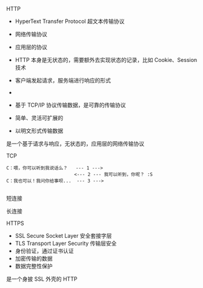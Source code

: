 HTTP

- HyperText Transfer Protocol 超文本传输协议

- 网络传输协议

- 应用层的协议

- HTTP 本身是无状态的，需要额外去实现状态的记录，比如 Cookie、Session 技术

- 客户端发起请求，服务端进行响应的形式

- 

- 基于 TCP/IP 协议传输数据，是可靠的传输协议

- 简单、灵活可扩展的

- 以明文形式传输数据

  

  

是一个基于请求与响应，无状态的，应用层的网络传输协议





TCP



```
C：喂，你可以听到我说话么？   --- 1 --->           
					     <--- 2 ---	我可以听到，你呢？ :S
C：我也可以！我问你给事呗...  --- 3 --->
```

```

```



短连接





长连接







HTTPS

- SSL Secure Socket Layer 安全套接字层
- TLS  Transport Layer Security 传输层安全
- 身份验证，通过证书认证
- 加密传输的数据
- 数据完整性保护

是一个身披 SSL 外壳的 HTTP

